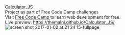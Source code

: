 Calculator_JS<br>
Project as part of  Free Code Camp challenges<br>
Visit [Free Code Camp ]( https://www.freecodecamp.com) to learn web development for free.<br>
Live preview: https://themalni.github.io/Calculator_JS/<br>
![screen shot 2017-01-02 at 21 24 15-fullpage](https://cloud.githubusercontent.com/assets/12295765/21595775/e211ff62-d131-11e6-8811-0c7e80527d35.png)


